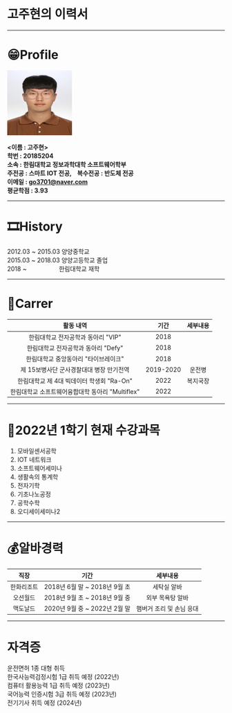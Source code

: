 # 고주현의 이력서
-------------------------
# 😁Profile
<img src = KakaoTalk_20200820_134435662.jpg height = 150 width = 150>

**<이름 : 고주현><br/>**
**학번 : 20185204<br/>**
**소속 : 한림대학교 정보과학대학 소프트웨어학부<br/>**
**주전공 : 스마트 IOT 전공, &nbsp;&nbsp; 복수전공 : 반도체 전공<br/>**
**이메일 : go3701@naver.com<br/>**
**평균학점 : 3.93**

----------------------------
# 🎞History
2012.03 ~ 2015.03 양양중학교    
2015.03 ~ 2018.03 양양고등학교 졸업   
2018 ~ &nbsp;&nbsp;&nbsp;&nbsp;&nbsp;&nbsp;&nbsp;&nbsp;&nbsp;&nbsp;&nbsp;&nbsp;&nbsp;&nbsp;&nbsp;&nbsp;&nbsp; 한림대학교 재학

-----------------------------
# 🥇Carrer
|활동 내역|기간|세부내용|
|:------:|:-----:|:-----:|
|한림대학교 전자공학과 동아리 "VIP"|2018||
|한림대학교 전자공학과 동아리 "Defy"|2018||
|한림대학교 중앙동아리 "타이브레이크"|2018||
|제 15보병사단 군사경찰대대 병장 만기전역|2019-2020|운전병|
|한림대학교 제 4대 빅데이터 학생회 "Ra-On"|2022|복지국장|
|한림대학교 소프트웨어융합대학 동아리 "Multiflex"|2022||

------------------------------
# 📙2022년 1학기 현재 수강과목
1. 모바일센서공학
2. IOT 네트워크
3. 소프트웨어세미나
4. 생활속의 통계학
5. 전자기학
6. 기초나노공정
7. 공학수학
8. 오디세이세미나2

-----------------------------
# 💰알바경력
|직장|기간|세부내용|
|:------:|:-----:|:-----:|
|한화리조트|2018년 6월 말 ~ 2018년 9월 초|세탁실 알바|
|오션월드|2018년 9월 초 ~ 2018년 9월 중|외부 목욕탕 알바|
|맥도날드|2020년 9월 중 ~ 2022년 2월 말|햄버거 조리 및 손님 응대|

-----------------------------
# 자격증
운전면허 1종 대형 취득<br/>
한국사능력검정시험 1급 취득 예정 (2022년)<br/>
컴퓨터 활용능력 1급 취득 예정 (2023년)<br/>
국어능력 인증시험 3급 취득 예정 (2023년)<br/>
전기기사 취득 예정 (2024년)
